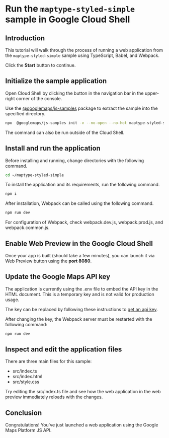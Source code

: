 # Run the `maptype-styled-simple` sample in Google Cloud Shell

<walkthrough-tutorial-duration duration="10"/>

## Introduction

This tutorial will walk through the process of running a web application from
the `maptype-styled-simple` sample using TypeScript, Babel, and Webpack.

Click the **Start** button to continue.

## Initialize the sample application

Open Cloud Shell by clicking the
<walkthrough-cloud-shell-icon></walkthrough-cloud-shell-icon> button in the
navigation bar in the upper-right corner of the console.

Use the [@googlemaps/js-samples](https://www.npmjs.com/package/@googlemaps/js-samples) package to 
extract the sample into the specified directory.

```bash
npx  @googlemaps/js-samples init -v --no-open --no-hot maptype-styled-simple ~/maptype-styled-simple
```

The command can also be run outside of the Cloud Shell.

## Install and run the application

Before installing and running, change directories with the following command.

```bash
cd ~/maptype-styled-simple
```

To install the application and its requirements, run the following command.

```bash
npm i
```

After installation, Webpack can be called using the following command.

```bash
npm run dev
```

For configuration of Webpack, check
<walkthrough-editor-open-file filePath="maptype-styled-simple/webpack.dev.js">webpack.dev.js</walkthrough-editor-open-file>,
<walkthrough-editor-open-file filePath="maptype-styled-simple/webpack.prod.js">webpack.prod.js</walkthrough-editor-open-file>,
and
<walkthrough-editor-open-file filePath="maptype-styled-simple/webpack.common.js">webpack.common.js</walkthrough-editor-open-file>.

## Enable Web Preview in the Google Cloud Shell

Once your app is built (should take a few minutes), you can launch it via
<walkthrough-spotlight-pointer target="cloudshell" spotlightId="devshell-web-preview-button">Web
Preview button</walkthrough-spotlight-pointer> using the **port 8080**.

## Update the Google Maps API key

The application is currently using the
<walkthrough-editor-open-file filePath="maptype-styled-simple/.env">.env</walkthrough-editor-open-file>
file to embed the API key in the HTML document. This is a temporary key and is
not valid for production usage.

The key can be replaced by following these instructions to
[get an api key](https://developers.google.com/maps/documentation/javascript/get-api-key).

After changing the key, the Webpack server must be restarted with the following
command:

```bash
npm run dev
```

## Inspect and edit the application files

There are three main files for this sample:

*   <walkthrough-editor-open-file filePath="maptype-styled-simple/src/index.ts">src/index.ts</walkthrough-editor-open-file>
*   <walkthrough-editor-open-file filePath="maptype-styled-simple/src/index.html">src/index.html</walkthrough-editor-open-file>
*   <walkthrough-editor-open-file filePath="maptype-styled-simple/src/style.css">src/style.css</walkthrough-editor-open-file>

Try editing the <walkthrough-editor-open-file filePath="maptype-styled-simple/src/index.ts">src/index.ts</walkthrough-editor-open-file> file and see how the web application in the web preview immediately reloads with the changes.

## Conclusion

<walkthrough-conclusion-trophy></walkthrough-conclusion-trophy>

Congratulations! You've just launched a web application using the Google Maps
Platform JS API.
